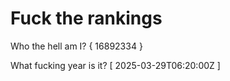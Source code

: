 # Fuck the rankings

Who the hell am I?
{ 16892334 }

What fucking year is it?
[ 2025-03-29T06:20:00Z ]
